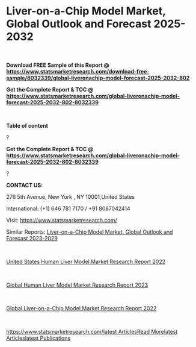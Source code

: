 <h1>Liver-on-a-Chip Model Market, Global Outlook and Forecast 2025-2032</h1><br/><p><strong>Download FREE Sample of this Report @ <a href="https://www.statsmarketresearch.com/download-free-sample/8032339/global-liveronachip-model-forecast-2025-2032-802">https://www.statsmarketresearch.com/download-free-sample/8032339/global-liveronachip-model-forecast-2025-2032-802</a></strong></p>
 
 
 
 <div><b>Get the Complete Report & TOC @ <a href="https://www.statsmarketresearch.com/global-liveronachip-model-forecast-2025-2032-802-8032339">https://www.statsmarketresearch.com/global-liveronachip-model-forecast-2025-2032-802-8032339</a></b></div>
 
 
 
 <p><br />
 
 <b>Table of content</b></p>
 
 
 
 <p>? </p>
 
 
 
 <div><b>Get the Complete Report & TOC @ <a href="https://www.statsmarketresearch.com/global-liveronachip-model-forecast-2025-2032-802-8032339">https://www.statsmarketresearch.com/global-liveronachip-model-forecast-2025-2032-802-8032339</a></b></div>
 
 
 
 <p>? </p>
 
 
 
 <p><b>CONTACT US:</b><br />
 
 276 5th Avenue, New York , NY 10001,United States<br />
 
 International: (+1) 646 781 7170 / +91 8087042414<br />
 
 Visit: <a href="https://www.statsmarketresearch.com/">https://www.statsmarketresearch.com/</a><br />
 
 Similar Reports: <a href="https://www.statsmarketresearch.com/global-liveronachip-model-forecast-2025-2032-802-8032339">Liver-on-a-Chip Model Market, Global Outlook and Forecast 2023-2029</a><br />
 
 <br />
 
 <a href="https://www.statsmarketresearch.com/global-liveronachip-model-forecast-2025-2032-802-8032339">United States Human Liver Model Market Research Report 2022</a><br />
 
 <br />
 
 <a href="https://www.statsmarketresearch.com/global-liveronachip-model-forecast-2025-2032-802-8032339">Global Human Liver Model Market Research Report 2023</a><br />
 
 <br />
 
 <a href="https://www.statsmarketresearch.com/global-liveronachip-model-forecast-2025-2032-802-8032339">Global Liver-on-a-Chip Model Market Research Report 2022</a><br />
 
 <br />
 
 <a href="https://gyeongbokgung.com">https://www.statsmarketresearch.com/</a><a href="https://hallyeomaritime.com">latest Articles</a><a href="https://jingwansa.com">Read More</a><a href="https://nguoiviet.jp/">latest Articles</a><a href="https://www.intelmarketresearch.com/">latest Publications</a></p>
